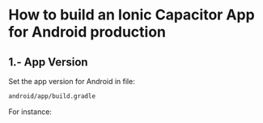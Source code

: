 
# How to build an Ionic Capacitor App for Android production




## 1.- App Version

Set the app version for Android in file:

```bash
android/app/build.gradle
```

For instance:

